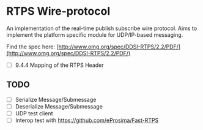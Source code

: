 RTPS Wire-protocol
======

An implementation of the real-time publish subscribe wire protocol. Aims to implement the platform specific module for UDP/IP-based messaging.

Find the spec here: [http://www.omg.org/spec/DDSI-RTPS/2.2/PDF/](http://www.omg.org/spec/DDSI-RTPS/2.2/PDF/)

  - [ ] 9.4.4 Mapping of the RTPS Header

TODO
----

 - [ ] Serialize Message/Submessage
 - [ ] Deserialize Message/Submessage
 - [ ] UDP test client
 - [ ] Interop test with https://github.com/eProsima/Fast-RTPS
